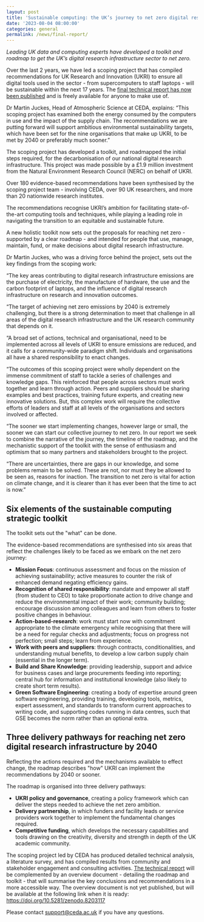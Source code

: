 ```yaml
---
layout: post
title: 'Sustainable computing: the UK’s journey to net zero digital research infrastructure by 2040'
date: '2023-08-04 08:00:00'
categories: general
permalink: /news/final-report/
---
```


_Leading UK data and computing experts have developed a toolkit and roadmap to get the UK’s digital research infrastructure sector to net zero._

Over the last 2 years, we have led a scoping project that has compiled recommendations for UK Research and Innovation (UKRI) to ensure all digital tools used in the sector - from supercomputers to staff laptops - will be sustainable within the next 17 years. The [final technical report has now been published](https://doi.org/10.5281/zenodo.8199983) and is freely available for anyone to make use of.

Dr Martin Juckes, Head of Atmospheric Science at CEDA, explains: “This scoping project has examined both the energy consumed by the computers in use and the impact of the supply chain. The recommendations we are putting forward will support ambitious environmental sustainability targets, which have been set for the nine organisations that make up UKRI, to be met by 2040 or preferably much sooner.”

The scoping project has developed a toolkit, and roadmapped the initial steps required, for the decarbonisation of our national digital research infrastructure. This project was made possible by a £1.9 million investment from the Natural Environment Research Council (NERC) on behalf of UKRI.

Over 180 evidence-based recommendations have been synthesised by the scoping project team - involving CEDA, over 90 UK researchers, and more than 20 nationwide research institutes.

The recommendations recognise UKRI’s ambition for facilitating state-of-the-art computing tools and techniques, while playing a leading role in navigating the transition to an equitable and sustainable future. 

A new holistic toolkit now sets out the proposals for reaching net zero - supported by a clear roadmap - and intended for people that use, manage, maintain, fund, or make decisions about digital research infrastructure. 

Dr Martin Juckes, who was a driving force behind the project, sets out the key findings from the scoping work: 

“The key areas contributing to digital research infrastructure emissions are the purchase of electricity, the manufacture of hardware, the use and the carbon footprint of laptops, and the influence of digital research infrastructure on research and innovation outcomes.

“The target of achieving net zero emissions by 2040 is extremely challenging, but there is a strong determination to meet that challenge in all areas of the digital research infrastructure and the UK research community that depends on it. 

“A broad set of actions, technical and organisational, need to be implemented across all levels of UKRI to ensure emissions are reduced, and it calls for a community-wide paradigm shift. Individuals and organisations all have a shared responsibility to enact changes. 

“The outcomes of this scoping project were wholly dependent on the immense commitment of staff to tackle a series of challenges and knowledge gaps. This reinforced that people across sectors must work together and learn through action. Peers and suppliers should be sharing examples and best practices, training future experts, and creating new innovative solutions. But, this complex work will require the collective efforts of leaders and staff at all levels of the organisations and sectors involved or affected. 

“The sooner we start implementing changes, however large or small, the sooner we can start our collective journey to net zero. In our report we seek to combine the narrative of the journey, the timeline of the roadmap, and the mechanistic support of the toolkit with the sense of enthusiasm and optimism that so many partners and stakeholders brought to the project.

“There are uncertainties, there are gaps in our knowledge, and some problems remain to be solved. These are not, nor must they be allowed to be seen as, reasons for inaction. The transition to net zero is vital for action on climate change, and it is clearer than it has ever been that the time to act is now.”

## Six elements of the sustainable computing strategic toolkit

The toolkit sets out the "what" can be done. 

The evidence-based recommendations are synthesised into six areas that reflect the challenges likely to be faced as we embark on the net zero journey:

* **Mission Focus**: continuous assessment and focus on the mission of achieving sustainability; active measures to counter the risk of enhanced demand negating efficiency gains.
* **Recognition of shared responsibility**: mandate and empower all staff (from student to CEO) to take proportionate action to drive change and reduce the environmental impact of their work; community building; encourage discussion among colleagues and learn from others to foster positive changes in behaviour.
* **Action-based-research**: work must start now with commitment appropriate to the climate emergency while recognising that there will be a need for regular checks and adjustments; focus on progress not perfection; small steps; learn from experience.
* **Work with peers and suppliers**: through contracts, conditionalities, and understanding mutual benefits, to develop a low carbon supply chain (essential in the longer term).
* **Build and Share Knowledge**: providing leadership, support and advice for business cases and large procurements feeding into reporting; central hub for information and institutional knowledge (also likely to create short term results).
* **Green Software Engineering**: creating a body of expertise around green software engineering, providing training, developing tools, metrics, expert assessment, and standards to transform current approaches to writing code, and supporting codes running in data centres, such that GSE becomes the norm rather than an optional extra. 

## Three delivery pathways for reaching net zero digital research infrastructure by 2040

Reflecting the actions required and the mechanisms available to effect change, the roadmap describes "how" UKRI can implement the recommendations by 2040 or sooner. 

The roadmap is organised into three delivery pathways:
* **UKRI policy and governance**, creating a policy framework which can deliver the steps needed to achieve the net zero ambition.
* **Delivery partnership**, in which funders and facility leads or service providers work together to implement the fundamental changes required.
* **Competitive funding**, which develops the necessary capabilities and tools drawing on the creativity, diversity and strength in depth of the UK academic community.

The scoping project led by CEDA has produced detailed technical analysis, a literature survey, and has compiled results from community and stakeholder engagement and consulting activities. [The technical report](https://doi.org/10.5281/zenodo.8199983) will be complemented by an overview document - detailing the roadmap and toolkit - that will summarise the key conclusions and recommendations in a more accessible way. The overview document is not yet published, but will be available at the following link when it is ready: https://doi.org/10.5281/zenodo.8203117

Please contact [support@ceda.ac.uk](mailto:support@ceda.ac.uk) if you have any questions.  
